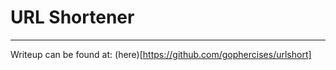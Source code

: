# URL Shortener
------------------------------------------------------------

Writeup can be found at: (here)[https://github.com/gophercises/urlshort]
